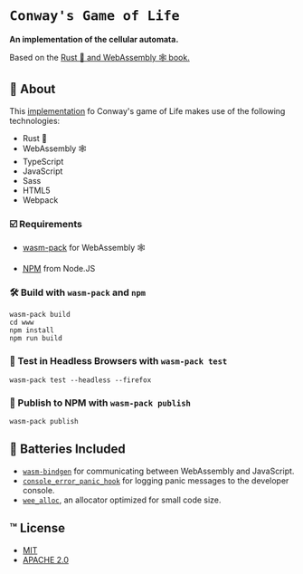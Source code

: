 # `Conway's Game of Life`

**An implementation of the cellular automata.**

Based on the [Rust 🦀 and WebAssembly 🕸 book.](https://rustwasm.github.io/docs/book)

## 💬 About

This [implementation](https://github.com/daviur/game-of-life/blob/master/index.html) fo Conway's game of Life makes use of the following technologies:

-   Rust 🦀
-   WebAssembly 🕸
-   TypeScript
-   JavaScript
-   Sass
-   HTML5
-   Webpack

### ☑️ Requirements

-   [wasm-pack](https://rustwasm.github.io/wasm-pack/installer/) for WebAssembly 🕸

-   <abbr title="Node Packet Manager">[NPM](https://www.npmjs.com/get-npm)</abbr> from Node.JS

### 🛠️ Build with `wasm-pack` and `npm`

```
wasm-pack build
cd www
npm install
npm run build
```

### 🔬 Test in Headless Browsers with `wasm-pack test`

```
wasm-pack test --headless --firefox
```

### 🎁 Publish to NPM with `wasm-pack publish`

```
wasm-pack publish
```

## 🔋 Batteries Included

-   [`wasm-bindgen`](https://github.com/rustwasm/wasm-bindgen) for communicating
    between WebAssembly and JavaScript.
-   [`console_error_panic_hook`](https://github.com/rustwasm/console_error_panic_hook)
    for logging panic messages to the developer console.
-   [`wee_alloc`](https://github.com/rustwasm/wee_alloc), an allocator optimized
    for small code size.

## ™️ License

-   [MIT](https://github.com/daviur/game-of-life/blob/master/LICENSE_MIT)
-   [APACHE 2.0](https://github.com/daviur/game-of-life/blob/master/LICENSE_APACHE)
